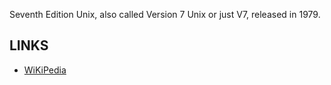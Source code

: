 Seventh Edition Unix, also called Version 7 Unix or just V7, released in 1979.








## LINKS

- [WiKiPedia](https://en.wikipedia.org/wiki/Version_7_Unix)